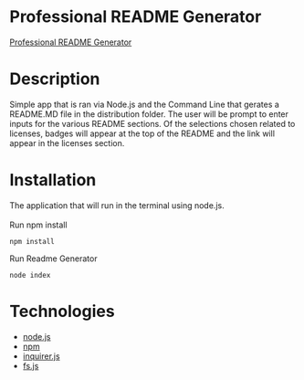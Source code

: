 # Professional README Generator

[Professional README Generator](https://github.com/NonchalantGarage/readme-generator)

# Description

Simple app that is ran via Node.js and the Command Line that gerates a README.MD file in the distribution folder. The user will be prompt to enter inputs for the various README sections. Of the selections chosen related to licenses, badges will appear at the top of the README and the link will appear in the licenses section. 


# Installation

The application that will run in the terminal using node.js.<br /><br />
Run npm install

```shell
npm install
```

Run Readme Generator

```shell
node index
```

# Technologies

- [node.js](https://nodejs.org/)
- [npm](https://www.npmjs.com/)
- [inquirer.js](https://www.npmjs.com/package/inquirer)
- [fs.js](https://www.npmjs.com/package/fs)